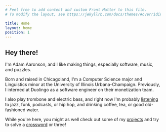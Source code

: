 ```yaml
---
# Feel free to add content and custom Front Matter to this file.
# To modify the layout, see https://jekyllrb.com/docs/themes/#overriding-theme-defaults

title: Home
layout: home
position: 1
---
```


## Hey there!

I'm Adam Aaronson, and I like making things, especially software, music, and puzzles.

Born and raised in Chicagoland, I'm a Computer Science major and Linguistics minor at the University of Illinois Urbana-Champaign. Previously, I interned at Duolingo as a software engineer on their monetization team.

I also play trombone and electric bass, and right now I'm probably [listening](https://aaronson.org/full-moon-albums/) to jazz, funk, podcasts, or hip hop, and drinking coffee, tea, or good old-fashioned water.

While you're here, you might as well check out some of my [projects](/projects) and try to solve a [crossword](/crosswords) or three!